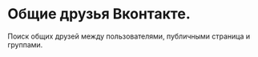 Общие друзья Вконтакте.
========================
Поиск общих друзей между пользователями, публичными страница и группами.